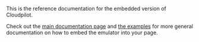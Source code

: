 This is the reference documentation for the embedded version of Cloudpilot.

Check out the [main documentation page](https://cloudpilot-emu.github.io/embedded)
and [the examples](https://cloudpilot-emu.github.io/embedded/examples)
for more general documentation on how to embed the emulator into your page.
